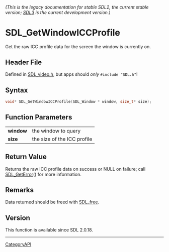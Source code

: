 ###### (This is the legacy documentation for stable SDL2, the current stable version; [SDL3](https://wiki.libsdl.org/SDL3/) is the current development version.)
# SDL_GetWindowICCProfile

Get the raw ICC profile data for the screen the window is currently on.

## Header File

Defined in [SDL_video.h](https://github.com/libsdl-org/SDL/blob/SDL2/include/SDL_video.h), but apps should _only_ `#include "SDL.h"`!

## Syntax

```c
void* SDL_GetWindowICCProfile(SDL_Window * window, size_t* size);

```

## Function Parameters

|                |                             |
| -------------- | --------------------------- |
| **window**     | the window to query         |
| **size**       | the size of the ICC profile |

## Return Value

Returns the raw ICC profile data on success or NULL on failure; call
[SDL_GetError](SDL_GetError)() for more information.

## Remarks

Data returned should be freed with [SDL_free](SDL_free).

## Version

This function is available since SDL 2.0.18.

----
[CategoryAPI](CategoryAPI)

